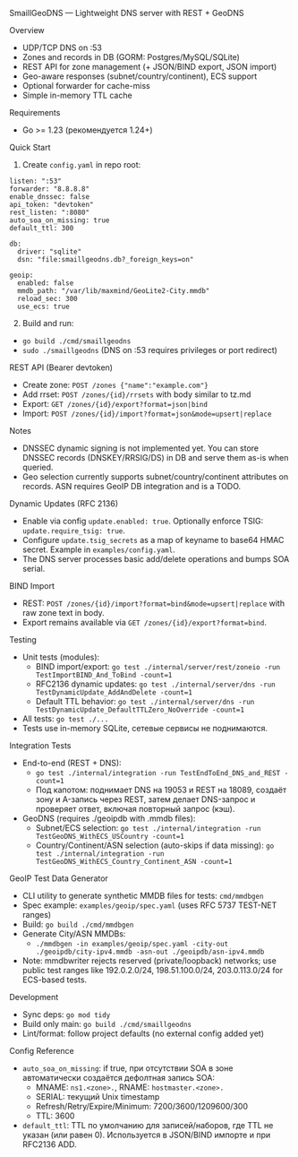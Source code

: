 SmaillGeoDNS — Lightweight DNS server with REST + GeoDNS

Overview
- UDP/TCP DNS on :53
- Zones and records in DB (GORM: Postgres/MySQL/SQLite)
- REST API for zone management (+ JSON/BIND export, JSON import)
- Geo-aware responses (subnet/country/continent), ECS support
- Optional forwarder for cache-miss
- Simple in-memory TTL cache

Requirements
- Go >= 1.23 (рекомендуется 1.24+)

Quick Start
1) Create `config.yaml` in repo root:

```
listen: ":53"
forwarder: "8.8.8.8"
enable_dnssec: false
api_token: "devtoken"
rest_listen: ":8080"
auto_soa_on_missing: true
default_ttl: 300

db:
  driver: "sqlite"
  dsn: "file:smaillgeodns.db?_foreign_keys=on"

geoip:
  enabled: false
  mmdb_path: "/var/lib/maxmind/GeoLite2-City.mmdb"
  reload_sec: 300
  use_ecs: true
```

2) Build and run:
- `go build ./cmd/smaillgeodns`
- `sudo ./smaillgeodns` (DNS on :53 requires privileges or port redirect)

REST API (Bearer devtoken)
- Create zone: `POST /zones {"name":"example.com"}`
- Add rrset: `POST /zones/{id}/rrsets` with body similar to tz.md
- Export: `GET /zones/{id}/export?format=json|bind`
- Import: `POST /zones/{id}/import?format=json&mode=upsert|replace`

Notes
- DNSSEC dynamic signing is not implemented yet. You can store DNSSEC records (DNSKEY/RRSIG/DS) in DB and serve them as-is when queried.
- Geo selection currently supports subnet/country/continent attributes on records. ASN requires GeoIP DB integration and is a TODO.

Dynamic Updates (RFC 2136)
- Enable via config `update.enabled: true`. Optionally enforce TSIG: `update.require_tsig: true`.
- Configure `update.tsig_secrets` as a map of keyname to base64 HMAC secret. Example in `examples/config.yaml`.
- The DNS server processes basic add/delete operations and bumps SOA serial.

BIND Import
- REST: `POST /zones/{id}/import?format=bind&mode=upsert|replace` with raw zone text in body.
- Export remains available via `GET /zones/{id}/export?format=bind`.

Testing
- Unit tests (modules):
  - BIND import/export: `go test ./internal/server/rest/zoneio -run TestImportBIND_And_ToBind -count=1`
  - RFC2136 dynamic updates: `go test ./internal/server/dns -run TestDynamicUpdate_AddAndDelete -count=1`
  - Default TTL behavior: `go test ./internal/server/dns -run TestDynamicUpdate_DefaultTTLZero_NoOverride -count=1`
- All tests: `go test ./...`
- Tests use in-memory SQLite, сетевые сервисы не поднимаются.

Integration Tests
- End-to-end (REST + DNS):
  - `go test ./internal/integration -run TestEndToEnd_DNS_and_REST -count=1`
  - Под капотом: поднимает DNS на 19053 и REST на 18089, создаёт зону и A-запись через REST, затем делает DNS-запрос и проверяет ответ, включая повторный запрос (кэш).
- GeoDNS (requires ./geoipdb with .mmdb files):
  - Subnet/ECS selection: `go test ./internal/integration -run TestGeoDNS_WithECS_USCountry -count=1`
  - Country/Continent/ASN selection (auto-skips if data missing): `go test ./internal/integration -run TestGeoDNS_WithECS_Country_Continent_ASN -count=1`

GeoIP Test Data Generator
- CLI utility to generate synthetic MMDB files for tests: `cmd/mmdbgen`
- Spec example: `examples/geoip/spec.yaml` (uses RFC 5737 TEST-NET ranges)
- Build: `go build ./cmd/mmdbgen`
- Generate City/ASN MMDBs:
  - `./mmdbgen -in examples/geoip/spec.yaml -city-out ./geoipdb/city-ipv4.mmdb -asn-out ./geoipdb/asn-ipv4.mmdb`
- Note: mmdbwriter rejects reserved (private/loopback) networks; use public test ranges like 192.0.2.0/24, 198.51.100.0/24, 203.0.113.0/24 for ECS-based tests.

Development
- Sync deps: `go mod tidy`
- Build only main: `go build ./cmd/smaillgeodns`
- Lint/format: follow project defaults (no external config added yet)

Config Reference
- `auto_soa_on_missing`: if true, при отсутствии SOA в зоне автоматически создаётся дефолтная запись SOA:
  - MNAME: `ns1.<zone>.`, RNAME: `hostmaster.<zone>.`
  - SERIAL: текущий Unix timestamp
  - Refresh/Retry/Expire/Minimum: 7200/3600/1209600/300
  - TTL: 3600
- `default_ttl`: TTL по умолчанию для записей/наборов, где TTL не указан (или равен 0). Используется в JSON/BIND импорте и при RFC2136 ADD.
